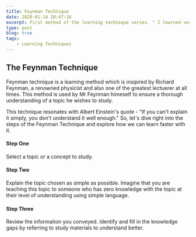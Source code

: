 ```yaml
---
title: Feynman Technique
date: 2020-01-14 20:47:18
excerpt: First method of the learning technique series. " I learned very early the difference between knowing the name of something and knowing something." - Richard P. Feynman
type: post
blog: true
tags:
    - Learning Techniques
---
```


## The Feynman Technique

Feynman technique is a learning method which is insipired by Richard Feynman, a renowned physicist and also one of the greatest lectuerer at all times. This method is used by Mr Feynman himeself to ensure a thorough understanding of a topic he wishes to study. 

This technique resonates with Albert Einstein's quote - "If you can't explain it simply, you don't understand it well enough." So, let's dive right into the steps of the Feynman Technique and explore how we can learn faster with it.

#### Step One

Select a topic or a concept to study. 

#### Step Two 

Explain the topic chosen as simple as possible. Imagine that you are teaching this topic to someone who has zero knowledge with the topic at their level of understanding using simple language.

#### Step Three

Review the information you conveyed. Identify and fill in the knowledge gaps by referring to study materials to understand better.




